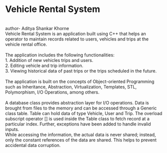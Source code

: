 # Vehicle Rental System

<br>
author- Aditya Shankar Khorne

<br>
Vehicle Rental System is an application built using C++ that helps an operator to maintain records related to users, vehicles and trips at the vehicle rental office. 
<br>
<br>
The application includes the following functionalities:
<br>
1. Addition of new vehicles trips and users.
<br>
2. Editing vehicle and trip information.
<br>
3. Viewing historical data of past trips or the trips scheduled in the future.

<br>
<br>
The application is built on the concepts of Object-oriented Programming such as Inheritance, Abstraction, Virtualization, Templates, STL, Polymorphism, I/O Operations, among others.

<br>
<br>
A database class provides abstraction layer for I/O operations. Data is brought from files to the memory and can be accessed through a Generic class table. Table can hold data of type Vehicle, User and Trip. The overload subscript operator [] is used inside the Table class to fetch record at a particular index. Further, exceptions have been added to handle invalid inputs.
<br>
While accessing the information, the actual data is never shared; instead, only the constant references of the data are shared. This helps to prevent accidental data corruption.